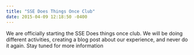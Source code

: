 ```yaml
---
title: "SSE Does Things Once Club"
date: 2015-04-09 12:18:50 -0400
---
```


We are officially starting the SSE Does things once club.  We will be doing different activities, creating a blog post about our experience, and never do it again. Stay tuned for more information
